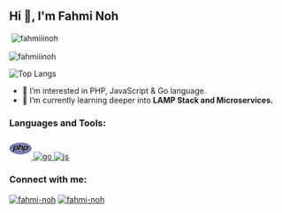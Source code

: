 <h2 >Hi 👋, I'm Fahmi Noh</h1>

<p>&nbsp;<img align="center" src="https://github-readme-stats.vercel.app/api?username=fahmiiinoh&show_icons=true&locale=en&theme=radical&include_all_commits" alt="fahmiiinoh" /></p>

<p><img align="center" src="https://github-readme-streak-stats.herokuapp.com/?user=fahmiiinoh&theme=radical" alt="fahmiiinoh" /></p>

![Top Langs](https://github-readme-stats.vercel.app/api/top-langs/?username=fahmiiinoh&layout=compact&theme=radical)

- 👀 I’m interested in PHP, JavaScript & Go language.
- 🌱 I’m currently learning deeper into **LAMP Stack and Microservices.**



<h3 align="left">Languages and Tools:</h3>
<a href="https://www.php.net" target="_blank" rel="noreferrer"> <img src="https://raw.githubusercontent.com/devicons/devicon/master/icons/php/php-original.svg" alt="go" width="40" height="40"/> </a><a href="https://www.go.dev" target="_blank" rel="noreferrer"> <img src="https://raw.githubusercontent.com/jmnote/z-icons/master/svg/go.svg" alt="go" width="40" height="40"/> </a> <a href="https://www.javascript.com" target="_blank" rel="noreferrer"> <img src="https://raw.githubusercontent.com/jmnote/z-icons/master/svg/javascript.svg" alt="js" width="40" height="40"/> </a>  </p>

<h3 align="left">Connect with me:</h3>
<p align="left">
<a href="https://developers.google.com/profile/u/fahminohdev" target="blank"><img align="center" src="https://raw.githubusercontent.com/jmnote/z-icons/master/svg/google.svg" alt="fahmi-noh" height="30" width="40" /></a>
<a href="https://linkedin.com/in/fahmi-noh" target="blank"><img align="center" src="https://raw.githubusercontent.com/rahuldkjain/github-profile-readme-generator/master/src/images/icons/Social/linked-in-alt.svg" alt="fahmi-noh" height="30" width="40" /></a>
</p>


<!---
fahmiiinoh/fahmiiinoh is a ✨ special ✨ repository because its `README.md` (this file) appears on your GitHub profile.
You can click the Preview link to take a look at your changes.
--->
